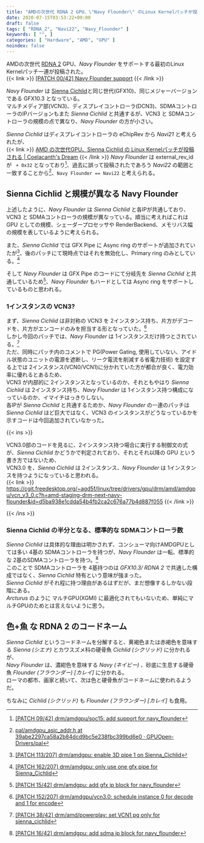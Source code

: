 ```yaml
---
title: "AMDの次世代 RDNA 2 GPU、\"Navy Flounder\" のLinux Kernelパッチが投稿される"
date: 2020-07-15T03:53:22+09:00
draft: false
tags: [ "RDNA_2", "Navi22", "Navy_Flounder" ]
keywords: [ "", ]
categories: [ "Hardware", "AMD", "GPU" ]
noindex: false
---
```


AMDの次世代 [RDNA 2](/tags/rdna_2) GPU、*Navy Flounder* をサポートする最初のLinux Kernelパッチ一連が投稿された。  
{{< link >}} [[PATCH 00/42] Navy Flounder support](https://lists.freedesktop.org/archives/amd-gfx/2020-July/051526.html) {{< /link >}}

*Navy Flounder* は [Sienna Cichlid](/tags/sienna_cichlid)と同じ世代(GFX10)、同じメジャーバージョンである GFX10.3 となっている。  
マルチメディア部(VCN3)、ディスプレイコントローラ(DCN3)、SDMAコントローラのIPバージョンもまた *Sienna Cichlid* と共通するが、VCN3 と SDMAコントローラの規模の点で異なり、*Navy Flounder* の方が小さい。  

*Sienna Cichlid* はディスプレイコントローラの eChipRev から *Navi21* と考えられたが、  
{{< link >}} [AMD の次世代GPU、Sienna Cichlid の Linux Kernelパッチが投稿される | Coelacanth's Dream](/posts/2020/06/02/amd-sienna_cichlid/) {{< /link >}}
*Navy Flounder* は external_rev_id が ` + 0x32` となっており[^navy-flounder-e_rev_id]、過去に誤って投稿されたであろう *Navi22* の範囲と一致することから[^navi22-e_rev_id]、`Navy Flounder == Navi22` と考えられる。  

[^navy-flounder-e_rev_id]: [[PATCH 09/42] drm/amdgpu/soc15: add support for navy_flounder](https://lists.freedesktop.org/archives/amd-gfx/2020-July/051535.html)
[^navi22-e_rev_id]: [pal/amdgpu_asic_addr.h at 39abe2297ca58a2b84dcd9bc5e238fbc399bd6e0 · GPUOpen-Drivers/pal](https://github.com/GPUOpen-Drivers/pal/blob/39abe2297ca58a2b84dcd9bc5e238fbc399bd6e0/src/core/imported/addrlib/src/amdgpu_asic_addr.h#L111)

## Sienna Cichlid と規模が異なる Navy Flounder
上述したように、*Navy Flounder* は *Sienna Cichlid* と各IPが共通しており、VCN3 と SDMAコントローラの規模が異なっている。順当に考えればこれは GPU としての規模、シェーダープロセッサや RenderBackend、メモリバス幅の規模を表しているように考えられる。  

また、*Sienna Cichlid* では GFX Pipe に Async ring のサポートが追加されていたが[^sienna_cichlid-async-ring]、後のパッチにて現時点ではそれを無効化し、Primary ring のみとしている。[^sienna_cichlid-one-pipe]  

[^sienna_cichlid-async-ring]: [[PATCH 113/207] drm/amdgpu: enable 3D pipe 1 on Sienna_Cichlid](https://lists.freedesktop.org/archives/amd-gfx/2020-June/050077.html)
[^sienna_cichlid-one-pipe]: [[PATCH 162/207] drm/amdgpu: only use one gfx pipe for Sienna_Cichlid](https://lists.freedesktop.org/archives/amd-gfx/2020-June/050126.html)

そして *Navy Flounder* は GFX Pipe のコードにて分岐先を *Sienna Cichlid* と共通しているため[^navy_flounder-switch]、*Navy Flounder* もハードとしては Async ring をサポートしているものと思われる。  

[^navy_flounder-switch]: [[PATCH 15/42] drm/amdgpu: add gfx ip block for navy_flounder](https://lists.freedesktop.org/archives/amd-gfx/2020-July/051541.html)

### 1インスタンスの VCN3?
まず、*Sienna Cichlid* は非対称の VCN3 を 2インスタンス持ち、片方がデコードを、片方がエンコードのみを担当する形となっていた。[^sienna_cichlid-vcn]  
しかし今回のパッチでは、*Navy Flounder* は 1インスタンスだけ持つとされている。[^navy_flounder_vcn_1]  
ただ、同時にパッチ内のコメントで PG(Power Gating, 使用していない、アイドル状態のユニットの電源を遮断し、リーク電流を削減する省電力技術) を設定する上では 2インスタンス(VCN0/VCN1)に分かれていた方が都合が良く、電力効率に優れるとあるため、  
VCN3 が内部的に 2インスタンスとなっているのか、それともやはり *Sienna Cichlid* は 2インスタンス持ち、*Navy Flounder* は 1インスタンス持つ構成になっているのか、イマイチはっきりしない。  
各IPが *Sienna Cichlid* と共通するためか、*Navy Flounder* の一連のパッチは *Sienna Cichlid* ほど巨大ではなく、VCN3 のインスタンスがどうなっているかを示すコードは今回追加されていなかった。  

{{< ins >}}

VCN3.0部のコードを見るに、2インスタンス持つ場合に実行する制御文の式が、*Sienna Cichlid* かどうかで判定されており、それとそれ以降の GPU という書き方ではないため、  
VCN3.0 を、*Sienna Cichlid* は 2インスタンス、*Navy Flounder* は 1インスタンスを持つようになっていると思われる。  
{{< link >}} <https://cgit.freedesktop.org/~agd5f/linux/tree/drivers/gpu/drm/amd/amdgpu/vcn_v3_0.c?h=amd-staging-drm-next-navy-flounder&id=d5ba938e1cdda54b4fb2ca2c676a77b4d887f055> {{< /link >}}

{{< /ins >}}

[^sienna_cichlid-vcn]: [[PATCH 152/207] drm/amdgpu/vcn3.0: schedule instance 0 for decode and 1 for encode](https://lists.freedesktop.org/archives/amd-gfx/2020-June/050116.html)
[^navy_flounder_vcn_1]: [[PATCH 38/42] drm/amd/powerplay: set VCN1 pg only for sienna_cichlid](https://lists.freedesktop.org/archives/amd-gfx/2020-July/051564.html)

### Sienna Cichlid の半分となる、標準的な SDMAコントローラ数
*Sienna Cichlid* は具体的な理由は明かされず、コンシューマ向けAMDGPUとしては多い 4基の SDMAコントローラを持つが、*Navy Flounder* は一転、標準的な 2基のSDMAコントローラを持つ。[^navy_flounder_sdma]  
このことで SDMAコントローラを 4基持つのは *GFX10.3/ RDNA 2* で共通した構成ではなく、*Sienna Cichlid* 特有という意味が強まった。  
*Sienna Cichlid* がそれ程に持つ理由があるはずだが、まだ想像するしかない段階にある。  
*Arcturus* のように マルチGPU(XGMI) に最適化されてもいないため、単純にマルチGPUのためとは言えないように思う。  

## 色+魚 な RDNA 2 のコードネーム
*Sienna Cichlid* というコードネームを分解すると、黄褐色または赤褐色を意味する *Sienna (シエナ)* とカワスズメ科の硬骨魚 *Cichlid (シクリッド)* に分かれるが、  
*Navy Flounder* は、濃紺色を意味する *Navy (ネイビー)* 、砂底に生息する硬骨魚 *Flounder (フラウンダー) [カレイ]* に分かれる。  
ローマの都市、画家と続いて、次は色と硬骨魚がコードネームに使われるようだ。  

ちなみに *Cichlid (シクリッド)* も *Flounder (フラウンダー) [カレイ]* も食用。  

[^navy_flounder_sdma]: [[PATCH 16/42] drm/amdgpu: add sdma ip block for navy_flounder](https://lists.freedesktop.org/archives/amd-gfx/2020-July/051542.html)
